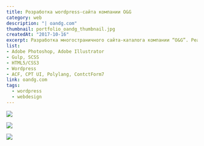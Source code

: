 ```yaml
---
title: Розработка wordpress-сайта компании O&G
category: web
description: "| oandg.com"
thumbnail: portfolio_oandg_thumbnail.jpg
createdAt: "2017-10-16"
excerpt: Разработка многостраничного сайта-каталога компании “O&G”. Реализованы адаптивность, многоязычность, поиск по сайту, интерактивная карта, форма обратнойсвязи, кастомные типы поля, кастомные типы записи
list:
- Adobe Photoshop, Adobe Illustrator
- Gulp, SCSS
- HTML5/CSS3
- Wordpress
- ACF, CPT UI, Polylang, ContctForm7
link: oandg.com
tags: 
  - wordpress
  - webdesign
---
```


![](/portfolio/portfolio_oandg_img_001.jpg)

![](/portfolio/portfolio_oandg_img_002.jpg)

![](/portfolio/portfolio_oandg_img_003.jpg)
